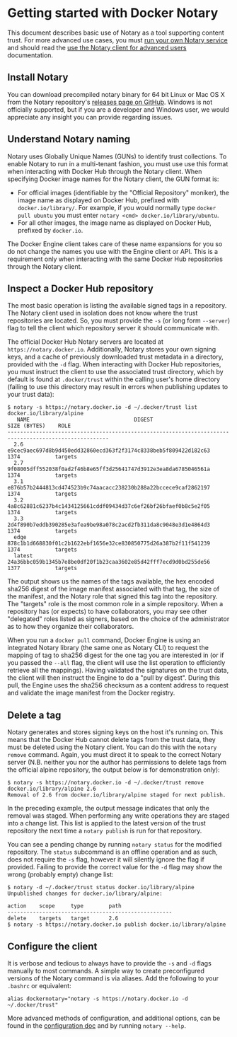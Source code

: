 <!--[metadata]>
+++
title = "Getting started with Notary"
description = "Performing basic operation to use Notary in tandem with Docker Content Trust."
keywords = ["docker, Notary, notary-client, docker content trust, content trust"]
[menu.main]
parent="mn_notary"
weight=1
+++
<![end-metadata]-->

# Getting started with Docker Notary

This document describes basic use of Notary as a tool supporting content trust.
For more advanced use cases, you must [run your own Notary
service](running_a_service.md) and should read the [use the Notary client for
advanced users](advanced_usage.md) documentation.

## Install Notary

You can download precompiled notary binary for 64 bit Linux or Mac OS X from the
Notary repository's [releases page on
GitHub](https://github.com/docker/notary/releases). Windows is not officially
supported, but if you are a developer and Windows user, we would appreciate any
insight you can provide regarding issues.

## Understand Notary naming

Notary uses Globally Unique Names (GUNs) to identify trust collections. To
enable Notary to run in a multi-tenant fashion, you must use use this format
when interacting with Docker Hub through the Notary client. When specifying
Docker image names for the Notary client, the GUN format is:

- For official images (identifiable by the "Official Repository" moniker), the
image name as displayed on Docker Hub, prefixed with `docker.io/library/`. For
example, if you would normally type `docker pull ubuntu` you must enter `notary
<cmd> docker.io/library/ubuntu`.
- For all other images, the image name as displayed on Docker Hub, prefixed by `docker.io`.

The Docker Engine client takes care of these name expansions for you so do not
change the names you use with the Engine client or API. This is a requirement
only when interacting with the same Docker Hub repositories through the Notary
client.

## Inspect a Docker Hub repository

The most basic operation is listing the available signed tags in a repository.
The Notary client used in isolation does not know where the trust repositories
are located. So, you must provide the `-s` (or long form `--server`) flag to
tell the client which repository server it should communicate with.

The official Docker Hub Notary servers are located at
`https://notary.docker.io`. Additionally, Notary stores your own signing keys,
and a cache of previously downloaded trust metadata in a directory, provided
with the `-d` flag. When interacting with Docker Hub repositories, you must
instruct the client to use the associated trust directory, which by default is
found at `.docker/trust` within the calling user's home directory (failing to
use this directory may result in errors when publishing updates to your trust
data):

```
$ notary -s https://notary.docker.io -d ~/.docker/trust list docker.io/library/alpine
   NAME                                 DIGEST                                SIZE (BYTES)    ROLE
------------------------------------------------------------------------------------------------------
  2.6      e9cec9aec697d8b9d450edd32860ecd363f2f3174c8338beb5f809422d182c63   1374           targets
  2.7      9f08005dff552038f0ad2f46b8e65ff3d25641747d3912e3ea8da6785046561a   1374           targets
  3.1      e876b57b2444813cd474523b9c74aacacc238230b288a22bccece9caf2862197   1374           targets
  3.2      4a8c62881c6237b4c1434125661cddf09434d37c6ef26bf26bfaef0b8c5e2f05   1374           targets
  3.3      2d4f890b7eddb390285e3afea9be98a078c2acd2fb311da8c9048e3d1e4864d3   1374           targets
  edge     878c1b1d668830f01c2b1622ebf1656e32ce830850775d26a387b2f11f541239   1374           targets
  latest   24a36bbc059b1345b7e8be0df20f1b23caa3602e85d42fff7ecd9d0bd255de56   1377           targets
```

The output shows us the names of the tags available, the hex encoded sha256
digest of the image manifest associated with that tag, the size of the manifest,
and the Notary role that signed this tag into the repository. The "targets" role
is the most common role in a simple repository. When a repository has (or
expects) to have collaborators, you may see other "delegated" roles listed as
signers, based on the choice of the administrator as to how they organize their
collaborators.

When you run a `docker pull` command, Docker Engine is using an integrated
Notary library (the same one as Notary CLI) to request the mapping of tag
to sha256 digest for the one tag you are interested in (or if you passed the
`--all` flag, the client will use the list operation to efficiently retrieve all
the mappings). Having validated the signatures on the trust data, the client
will then instruct the Engine to do a "pull by digest".  During this pull, the
Engine uses the sha256 checksum as a content address to request and validate the
image manifest from the Docker registry.

## Delete a tag

Notary generates and stores signing keys on the host it's running on. This means
that the Docker Hub cannot delete tags from the trust data, they must be deleted
using the Notary client. You can do this with the `notary remove` command.
Again, you must direct it to speak to the correct Notary server (N.B. neither
you nor the author has permissions to delete tags from the official alpine
repository, the output below is for demonstration only):

```
$ notary -s https://notary.docker.io -d ~/.docker/trust remove docker.io/library/alpine 2.6
Removal of 2.6 from docker.io/library/alpine staged for next publish.
```

In the preceding example, the output message indicates that only the removal was
staged. When performing any write operations they are staged into a change list.
This list is applied to the latest version of the trust repository the next time
a `notary publish` is run for that repository.

You can see a pending change by running `notary status` for the modified
repository. The `status` subcommand is an offline operation and as such, does
not require the `-s` flag, however it will silently ignore the flag if provided.
Failing to provide the correct value for the `-d` flag may show the wrong
(probably empty) change list:  

```
$ notary -d ~/.docker/trust status docker.io/library/alpine
Unpublished changes for docker.io/library/alpine:

action    scope     type        path
----------------------------------------------------
delete    targets   target      2.6
$ notary -s https://notary.docker.io publish docker.io/library/alpine
```

## Configure the client

It is verbose and tedious to always have to provide the `-s` and `-d` flags
manually to most commands. A simple way to create preconfigured versions of the
Notary command is via aliases. Add the following to your `.bashrc` or
equivalent:

```
alias dockernotary="notary -s https://notary.docker.io -d ~/.docker/trust"
```

More advanced methods of configuration, and additional options, can be found in
the [configuration doc](reference/index.md) and by running `notary --help`.

